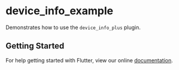 # device_info_example

Demonstrates how to use the `device_info_plus` plugin.

## Getting Started

For help getting started with Flutter, view our online
[documentation](http://flutter.io/).

